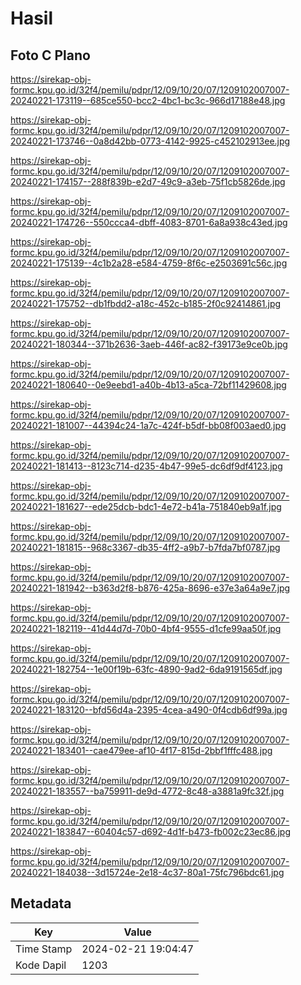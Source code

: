 # Hasil

## Foto C Plano

https://sirekap-obj-formc.kpu.go.id/32f4/pemilu/pdpr/12/09/10/20/07/1209102007007-20240221-173119--685ce550-bcc2-4bc1-bc3c-966d17188e48.jpg

https://sirekap-obj-formc.kpu.go.id/32f4/pemilu/pdpr/12/09/10/20/07/1209102007007-20240221-173746--0a8d42bb-0773-4142-9925-c452102913ee.jpg

https://sirekap-obj-formc.kpu.go.id/32f4/pemilu/pdpr/12/09/10/20/07/1209102007007-20240221-174157--288f839b-e2d7-49c9-a3eb-75f1cb5826de.jpg

https://sirekap-obj-formc.kpu.go.id/32f4/pemilu/pdpr/12/09/10/20/07/1209102007007-20240221-174726--550ccca4-dbff-4083-8701-6a8a938c43ed.jpg

https://sirekap-obj-formc.kpu.go.id/32f4/pemilu/pdpr/12/09/10/20/07/1209102007007-20240221-175139--4c1b2a28-e584-4759-8f6c-e2503691c56c.jpg

https://sirekap-obj-formc.kpu.go.id/32f4/pemilu/pdpr/12/09/10/20/07/1209102007007-20240221-175752--db1fbdd2-a18c-452c-b185-2f0c92414861.jpg

https://sirekap-obj-formc.kpu.go.id/32f4/pemilu/pdpr/12/09/10/20/07/1209102007007-20240221-180344--371b2636-3aeb-446f-ac82-f39173e9ce0b.jpg

https://sirekap-obj-formc.kpu.go.id/32f4/pemilu/pdpr/12/09/10/20/07/1209102007007-20240221-180640--0e9eebd1-a40b-4b13-a5ca-72bf11429608.jpg

https://sirekap-obj-formc.kpu.go.id/32f4/pemilu/pdpr/12/09/10/20/07/1209102007007-20240221-181007--44394c24-1a7c-424f-b5df-bb08f003aed0.jpg

https://sirekap-obj-formc.kpu.go.id/32f4/pemilu/pdpr/12/09/10/20/07/1209102007007-20240221-181413--8123c714-d235-4b47-99e5-dc6df9df4123.jpg

https://sirekap-obj-formc.kpu.go.id/32f4/pemilu/pdpr/12/09/10/20/07/1209102007007-20240221-181627--ede25dcb-bdc1-4e72-b41a-751840eb9a1f.jpg

https://sirekap-obj-formc.kpu.go.id/32f4/pemilu/pdpr/12/09/10/20/07/1209102007007-20240221-181815--968c3367-db35-4ff2-a9b7-b7fda7bf0787.jpg

https://sirekap-obj-formc.kpu.go.id/32f4/pemilu/pdpr/12/09/10/20/07/1209102007007-20240221-181942--b363d2f8-b876-425a-8696-e37e3a64a9e7.jpg

https://sirekap-obj-formc.kpu.go.id/32f4/pemilu/pdpr/12/09/10/20/07/1209102007007-20240221-182119--41d44d7d-70b0-4bf4-9555-d1cfe99aa50f.jpg

https://sirekap-obj-formc.kpu.go.id/32f4/pemilu/pdpr/12/09/10/20/07/1209102007007-20240221-182754--1e00f19b-63fc-4890-9ad2-6da9191565df.jpg

https://sirekap-obj-formc.kpu.go.id/32f4/pemilu/pdpr/12/09/10/20/07/1209102007007-20240221-183120--bfd56d4a-2395-4cea-a490-0f4cdb6df99a.jpg

https://sirekap-obj-formc.kpu.go.id/32f4/pemilu/pdpr/12/09/10/20/07/1209102007007-20240221-183401--cae479ee-af10-4f17-815d-2bbf1fffc488.jpg

https://sirekap-obj-formc.kpu.go.id/32f4/pemilu/pdpr/12/09/10/20/07/1209102007007-20240221-183557--ba759911-de9d-4772-8c48-a3881a9fc32f.jpg

https://sirekap-obj-formc.kpu.go.id/32f4/pemilu/pdpr/12/09/10/20/07/1209102007007-20240221-183847--60404c57-d692-4d1f-b473-fb002c23ec86.jpg

https://sirekap-obj-formc.kpu.go.id/32f4/pemilu/pdpr/12/09/10/20/07/1209102007007-20240221-184038--3d15724e-2e18-4c37-80a1-75fc796bdc61.jpg


## Metadata

| Key        | Value               |
| ---------- | ------------------- |
| Time Stamp | 2024-02-21 19:04:47 |
| Kode Dapil | 1203                |



